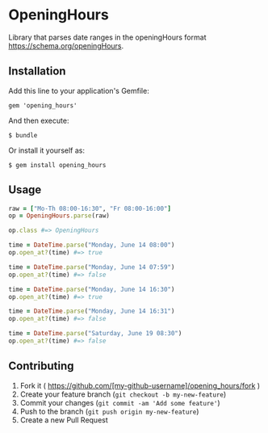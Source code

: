# OpeningHours

Library that parses date ranges in the openingHours format https://schema.org/openingHours.

## Installation

Add this line to your application's Gemfile:

    gem 'opening_hours'

And then execute:

    $ bundle

Or install it yourself as:

    $ gem install opening_hours

## Usage

```ruby
raw = ["Mo-Th 08:00-16:30", "Fr 08:00-16:00"]
op = OpeningHours.parse(raw)

op.class #=> OpeningHours

time = DateTime.parse("Monday, June 14 08:00")
op.open_at?(time) #=> true

time = DateTime.parse("Monday, June 14 07:59")
op.open_at?(time) #=> false

time = DateTime.parse("Monday, June 14 16:30")
op.open_at?(time) #=> true

time = DateTime.parse("Monday, June 14 16:31")
op.open_at?(time) #=> false

time = DateTime.parse("Saturday, June 19 08:30")
op.open_at?(time) #=> false
```

## Contributing

1. Fork it ( https://github.com/[my-github-username]/opening_hours/fork )
2. Create your feature branch (`git checkout -b my-new-feature`)
3. Commit your changes (`git commit -am 'Add some feature'`)
4. Push to the branch (`git push origin my-new-feature`)
5. Create a new Pull Request
